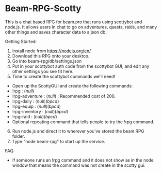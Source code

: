 # Beam-RPG-Scotty
This is a chat based RPG for beam.pro that runs using scottybot and node.js. It allows users in chat to go on adventures, quests, raids, and many other things and saves character data to a json db.

Getting Started:
1. Install node from https://nodejs.org/en/
2. Download this RPG onto your desktop.
3. Go into beam-rpg/db/settings.json
4. Put in your scottybot auth code from the scottybot GUI, and edit any other settings you see fit here.
5. Time to create the scottybot commands we'll need!
  - Open up the ScottyGUI and create the following commands:
  - !rpg : (_null_)
  - !rpg-adventure : (_null_) : Recommended cost of 200.
  - !rpg-daily : (_null_)(_bpcd_)
  - !rpg-equip : (_null_)(_bpcd_)
  - !rpg-inventory : (_null_)(_bpcd_)
  - !rpg-raid : (_null_)(_bpcd_)
  - Optional repeating command that tells people to try the !rpg command.
6. Run node.js and direct it to wherever you've stored the beam RPG folder.
7. Type "node beam-rpg" to start up the service.

FAQ:
- If someone runs an !rpg command and it does not show as in the node window that means the command was not create in the scotty gui.
